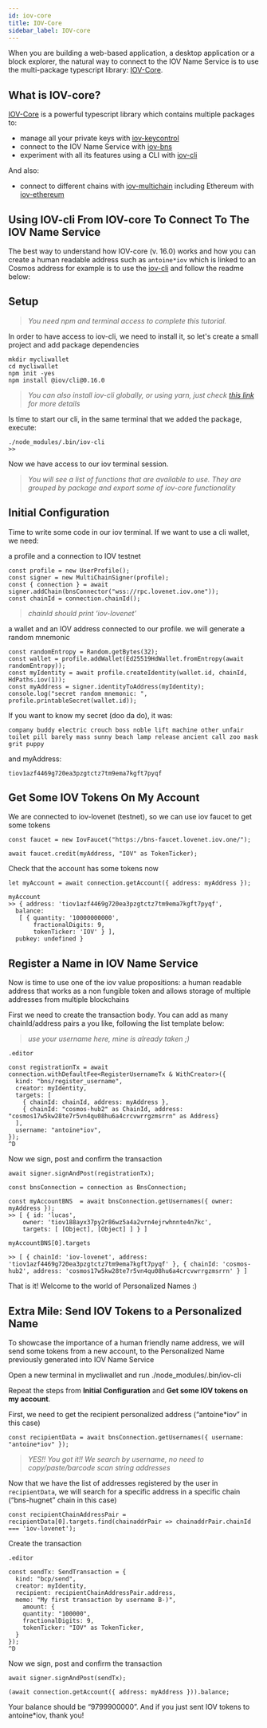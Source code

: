 ```yaml
---
id: iov-core
title: IOV-Core
sidebar_label: IOV-core
---
```


When you are building a web-based application, a desktop application or a block explorer, the natural way to connect to the IOV Name Service is to use the multi-package typescript library: [IOV-Core](https://github.com/iov-one/iov-core).

## What is IOV-core?

[IOV-Core](https://github.com/iov-one/iov-core) is a powerful typescript library which contains multiple packages to:
- manage all your private keys with [iov-keycontrol](https://github.com/iov-one/iov-core/tree/master/packages/iov-keycontrol)
- connect to the IOV Name Service with [iov-bns](https://github.com/iov-one/iov-core/tree/master/packages/iov-bns)
- experiment with all its features using a CLI with [iov-cli](https://github.com/iov-one/iov-core/tree/master/packages/iov-cli)

And also:

- connect to different chains with [iov-multichain](https://github.com/iov-one/iov-core/tree/master/packages/iov-multichain) including Ethereum with [iov-ethereum](https://github.com/iov-one/iov-core/tree/master/packages/iov-ethereum)

## Using IOV-cli From IOV-core To Connect To The IOV Name Service

The best way to understand how IOV-core (v. 16.0) works and how you can create a human readable address such as `antoine*iov` which is linked to an Cosmos address for example is to use the [iov-cli](https://github.com/iov-one/iov-core/tree/master/packages/iov-cli) and follow the readme below:

## Setup
> *You need npm and terminal access to complete this tutorial.*

In order to have access to iov-cli, we need to install it, so let's create a small project and add package dependencies

    mkdir mycliwallet
    cd mycliwallet
    npm init -yes
    npm install @iov/cli@0.16.0
> *You can also install iov-cli globally, or using yarn, just check [this link](https://github.com/iov-one/iov-core/tree/master/packages/iov-cli#installation-and-first-run) for more details*

Is time to start our cli, in the same terminal that we added the package, execute:

    ./node_modules/.bin/iov-cli 
    >>

Now we have access to our iov terminal session.
> *You will see a list of functions that are available to use. They are grouped by package and export some of iov-core functionality*

## Initial Configuration

Time to write some code in our iov terminal.
If we want to use a cli wallet, we need:

a profile and a connection to IOV testnet

```
const profile = new UserProfile();
const signer = new MultiChainSigner(profile);
const { connection } = await signer.addChain(bnsConnector("wss://rpc.lovenet.iov.one"));
const chainId = connection.chainId();
```

> *chainId should print ‘iov-lovenet’*

a wallet and an IOV address connected to our profile. we will generate a random mnemonic

```
const randomEntropy = Random.getBytes(32);
const wallet = profile.addWallet(Ed25519HdWallet.fromEntropy(await randomEntropy));
const myIdentity = await profile.createIdentity(wallet.id, chainId, HdPaths.iov(1));
const myAddress = signer.identityToAddress(myIdentity);
console.log("secret random mnemonic: ", profile.printableSecret(wallet.id));
```

If you want to know my secret (doo da do), it was:

```
company buddy electric crouch boss noble lift machine other unfair toilet pill barely mass sunny beach lamp release ancient call zoo mask grit puppy
```

and myAddress:
```
tiov1azf4469g720ea3pzgtctz7tm9ema7kgft7pyqf
```

## Get Some IOV Tokens On My Account

We are connected to iov-lovenet (testnet), so we can use iov faucet to get some tokens

    const faucet = new IovFaucet("https://bns-faucet.lovenet.iov.one/");

    await faucet.credit(myAddress, "IOV" as TokenTicker);

Check that the account has some tokens now

    let myAccount = await connection.getAccount({ address: myAddress });

    myAccount
    >> { address: 'tiov1azf4469g720ea3pzgtctz7tm9ema7kgft7pyqf',
      balance:
       [ { quantity: '10000000000',
           fractionalDigits: 9,
           tokenTicker: 'IOV' } ],
      pubkey: undefined }

## Register a Name in IOV Name Service

Now is time to use one of the iov value propositions: a human readable address that works as a non fungible token and allows storage of multiple addresses from multiple blockchains

First we need to create the transaction body. You can add as many chainId/address pairs a you like, following the list template below:
> *use your username here, mine is already taken ;)*

    .editor

    const registrationTx = await connection.withDefaultFee<RegisterUsernameTx & WithCreator>({
      kind: "bns/register_username",
      creator: myIdentity,
      targets: [
        { chainId: chainId, address: myAddress },
        { chainId: "cosmos-hub2" as ChainId, address: "cosmos17w5kw28te7r5vn4qu08hu6a4crcvwrrgzmsrrn" as Address}
      ],
      username: "antoine*iov",
    });
    ^D

Now we sign, post and confirm the transaction

    await signer.signAndPost(registrationTx);

    const bnsConnection = connection as BnsConnection;

    const myAccountBNS  = await bnsConnection.getUsernames({ owner: myAddress });
    >> [ { id: 'lucas',
        owner: 'tiov188ayx37py2r86wz5a4a2vrn4ejrwhnnte4n7kc',
        targets: [ [Object], [Object] ] } ]

    myAccountBNS[0].targets

    >> [ { chainId: 'iov-lovenet', address: 'tiov1azf4469g720ea3pzgtctz7tm9ema7kgft7pyqf' }, { chainId: 'cosmos-hub2', address: 'cosmos17w5kw28te7r5vn4qu08hu6a4crcvwrrgzmsrrn' } ]

That is it! Welcome to the world of Personalized Names :)

## Extra Mile: Send IOV Tokens to a Personalized Name

To showcase the importance of a human friendly name address, we will send some tokens from a new account, to the Personalized Name previously generated into IOV Name Service

Open a new terminal in mycliwallet and run ./node_modules/.bin/iov-cli

Repeat the steps from **Initial Configuration** and **Get some IOV tokens on my account**.

First, we need to get the recipient personalized address (“antoine*iov” in this case)

    const recipientData = await bnsConnection.getUsernames({ username: "antoine*iov" });
> *YES!! You got it!! We search by username, no need to copy/paste/barcode scan string addresses*

Now that we have the list of addresses registered by the user in `recipientData`, we will search for a specific address in a specific chain (“bns-hugnet” chain in this case)

    const recipientChainAddressPair = recipientData[0].targets.find(chainaddrPair => chainaddrPair.chainId === 'iov-lovenet');

Create the transaction

    .editor

    const sendTx: SendTransaction = {
      kind: "bcp/send",
      creator: myIdentity,
      recipient: recipientChainAddressPair.address,
      memo: "My first transaction by username B-)",
        amount: {
        quantity: "100000",
        fractionalDigits: 9,
        tokenTicker: "IOV" as TokenTicker,
      }
    });
    ^D

Now we sign, post and confirm the transaction

    await signer.signAndPost(sendTx);

    (await connection.getAccount({ address: myAddress })).balance;

Your balance should be “9799900000”. And if you just sent IOV tokens to antoine*iov, thank you!


